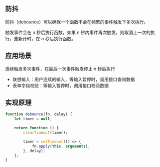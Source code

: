 ## 防抖

防抖（debounce）可以确保一个函数不会在频繁的事件触发下多次执行。

触发事件会在 n 秒后执行函数，如果 n 秒内事件再次触发，则取消上一次的执行，重新计时，在 n 秒后执行函数。



## 应用场景

连续触发多次事件，在最后一次事件触发停止 n 秒后执行

- 联想输入：用户连续的输入，等输入暂停时，调用接口查询数据
- 表单字段校验：等输入暂停时，调用接口校验数据



## 实现原理

```js
function debounce(fn, delay) {
	let timer = null;

	return function () {
		clearTimeout(timer);

		timer = setTimeout(() => {
			fn.apply(this, arguments);
		}, delay);
	};
}
```



